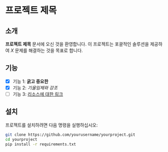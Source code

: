 # 프로젝트 제목

## 소개
**프로젝트 제목** 문서에 오신 것을 환영합니다. 이 프로젝트는 포괄적인 솔루션을 제공하여 *X* 문제를 해결하는 것을 목표로 합니다.

## 기능
- [x] 기능 1: **굵고 중요한**
- [x] 기능 2: *기울임체와 강조*
- [ ] 기능 3: [리소스에 대한 링크](https://example.com)

## 설치
프로젝트를 설치하려면 다음 명령을 실행하십시오:

```bash
git clone https://github.com/yourusername/yourproject.git
cd yourproject
pip install -r requirements.txt
